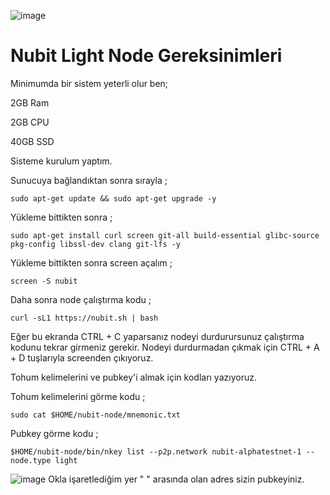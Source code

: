 ![image](https://github.com/DoganSoley/nubit/assets/110679236/082cde6b-ee7e-4aee-9a43-897d152c1ac2)

# Nubit Light Node Gereksinimleri

Minimumda bir sistem yeterli olur ben;

2GB Ram

2GB CPU

40GB SSD

Sisteme kurulum yaptım.


Sunucuya bağlandıktan sonra sırayla ;

```
sudo apt-get update && sudo apt-get upgrade -y
```
Yükleme bittikten sonra ;

```
sudo apt-get install curl screen git-all build-essential glibc-source pkg-config libssl-dev clang git-lfs -y
```

Yükleme bittikten sonra screen açalım ;

```
screen -S nubit
```

Daha sonra node çalıştırma kodu ;
```
curl -sL1 https://nubit.sh | bash
```
Eğer bu ekranda CTRL + C yaparsanız nodeyi durdurursunuz çalıştırma kodunu tekrar girmeniz gerekir.
Nodeyi durdurmadan çıkmak için CTRL + A + D tuşlarıyla screenden çıkıyoruz.

Tohum kelimelerini ve pubkey'i almak için kodları yazıyoruz.

Tohum kelimelerini görme kodu ;

```
sudo cat $HOME/nubit-node/mnemonic.txt
```

Pubkey görme kodu ;
```
$HOME/nubit-node/bin/nkey list --p2p.network nubit-alphatestnet-1 --node.type light
```
![image](https://github.com/DoganSoley/nubit/assets/110679236/57d1263e-e2ff-4a07-83d1-2180cdf60686)
Okla işaretlediğim yer " " arasında olan adres sizin pubkeyiniz.
